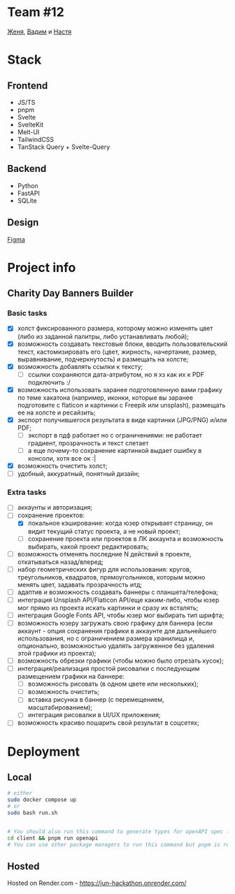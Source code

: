 # Team #12

[Женя](https://t.me/HugeLetters), [Вадим](https://t.me/pnkvnky) и [Настя](https://t.me/palmette)

# Stack

## Frontend

- JS/TS
- pnpm
- Svelte
- SvelteKit
- Melt-UI
- TailwindCSS
- TanStack Query + Svelte-Query

## Backend

- Python
- FastAPI
- SQLite

## Design

[Figma](https://www.figma.com/file/14IWGKKD2T9XmvJ7IkBZXK/%D0%94%D0%B6%D1%83%D0%BD-%D1%85%D0%B0%D0%BA%D0%B0%D1%82%D0%BE%D0%BD%3A-%D0%BA%D0%BE%D0%BC%D0%B0%D0%BD%D0%B4%D0%B0-%2312?type=design&node-id=0%3A1&mode=design&t=0GPo1EmlhcDVFA8D-1)

# Project info

## Charity Day Banners Builder

### Basic tasks

- [x] холст фиксированного размера, которому можно изменять цвет (либо из заданной палитры, либо устанавливать любой);
- [x] возможность создавать текстовые блоки, вводить пользовательский текст, кастомизировать его (цвет, жирность, начертание, размер, выравнивание, подчеркнутость) и размещать на холсте;
- [x] возможность добавлять ссылки к тексту;
  - [ ] ссылки сохраняются дата-атрибутом, но я хз как их к PDF подключить :/
- [x] возможность использовать заранее подготовленную вами графику по теме хакатона (например, иконки, которые вы заранее подготовите с flaticon и картинки с Freepik или unsplash), размещать ее на холсте и ресайзить;
- [x] экспорт получившегося результата в виде картинки (JPG/PNG) и/или PDF;
  - [ ] экспорт в пдф работает но с ограничениями: не работает градиент, прозрачность и текст слетает
  - [ ] а еще почему-то сохранение картинкой выдает ошибку в консоли, хотя все ок :|
- [x] возможность очистить холст;
- [ ] удобный, аккуратный, понятный дизайн;

### Extra tasks

- [ ] аккаунты и авторизация;
- [ ] сохранение проектов:
  - [x] локальное кэширование: когда юзер открывает страницу, он видит текущий статус проекта, а не новый проект;
  - [ ] сохранение проекта или проектов в ЛК аккаунта и возможность выбирать, какой проект редактировать;
- [ ] возможность отменять последние N действий в проекте, откатываться назад/вперед;
- [ ] набор геометрических фигур для использования: кругов, треугольников, квадратов, прямоугольников, которым можно менять цвет, задавать прозрачность итд;
- [ ] адаптив и возможность создавать баннеры с планшета/телефона;
- [ ] интеграция Unsplash API/Flaticon API/еще каким-либо, чтобы юзер мог прямо из проекта искать картинки и сразу их всталять;
- [ ] интеграция Google Fonts API, чтобы юзер мог выбирать тип шрифта;
- [ ] возможность юзеру загружать свою графику для баннера (если аккаунт - опция сохранения графики в аккаунте для дальнейшего использования, но с ограничением размера хранилища и, опционально, возможностью удалять загруженное без удаления этой графики из проекта);
- [ ] возможность обрезки графики (чтобы можно было отрезать кусок);
- [ ] интеграция/реализация простой рисовалки с последующим размещением графики на баннере:
  - [ ] возможность рисовать (в одном цвете или нескольких);
  - [ ] возможность очистить;
  - [ ] вставка рисунка в баннер (с перемещением, масштабированием);
  - [ ] интеграция рисовалки в UI/UX приложения;
- [ ] возможность красиво пошарить свой результат в соцсетях;

# Deployment

## Local

```bash
# either
sudo docker compose up
# or
sudo bash run.sh


# You should also run this command to generate types for openAPI spec for the client.
cd client && pnpm run openapi
# You can use other package managers to run this command but pnpm is recommended
```

## Hosted

Hosted on Render.com - https://jun-hackathon.onrender.com/

